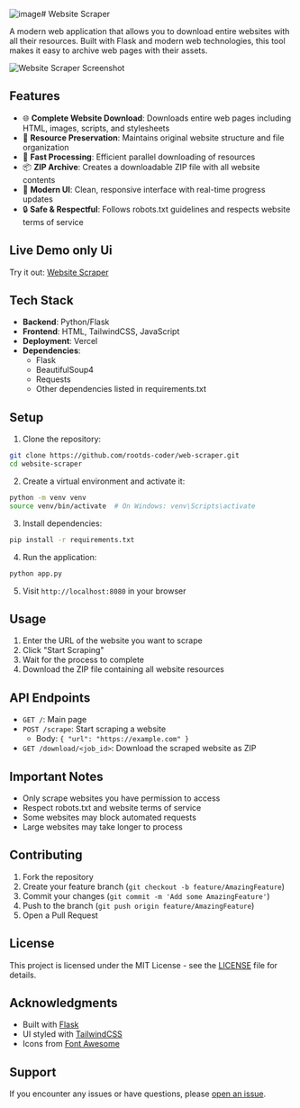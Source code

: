 ![image](https://github.com/user-attachments/assets/e9154f7b-9aa8-40a1-a7f3-6360b5aede1f)# Website Scraper

A modern web application that allows you to download entire websites with all their resources. Built with Flask and modern web technologies, this tool makes it easy to archive web pages with their assets.

![Website Scraper Screenshot](static/images/webscrap.jpg)

## Features

- 🌐 **Complete Website Download**: Downloads entire web pages including HTML, images, scripts, and stylesheets
- 🎯 **Resource Preservation**: Maintains original website structure and file organization
- 🚀 **Fast Processing**: Efficient parallel downloading of resources
- 📦 **ZIP Archive**: Creates a downloadable ZIP file with all website contents
- 💫 **Modern UI**: Clean, responsive interface with real-time progress updates
- 🔒 **Safe & Respectful**: Follows robots.txt guidelines and respects website terms of service

## Live Demo only Ui

Try it out: [Website Scraper](https://web-scraper-mu-cyan.vercel.app/)

## Tech Stack

- **Backend**: Python/Flask
- **Frontend**: HTML, TailwindCSS, JavaScript
- **Deployment**: Vercel
- **Dependencies**:
  - Flask
  - BeautifulSoup4
  - Requests
  - Other dependencies listed in requirements.txt

## Setup

1. Clone the repository:
```bash
git clone https://github.com/rootds-coder/web-scraper.git
cd website-scraper
```

2. Create a virtual environment and activate it:
```bash
python -m venv venv
source venv/bin/activate  # On Windows: venv\Scripts\activate
```

3. Install dependencies:
```bash
pip install -r requirements.txt
```

4. Run the application:
```bash
python app.py
```

5. Visit `http://localhost:8080` in your browser

## Usage

1. Enter the URL of the website you want to scrape
2. Click "Start Scraping"
3. Wait for the process to complete
4. Download the ZIP file containing all website resources

## API Endpoints

- `GET /`: Main page
- `POST /scrape`: Start scraping a website
  - Body: `{ "url": "https://example.com" }`
- `GET /download/<job_id>`: Download the scraped website as ZIP


## Important Notes

- Only scrape websites you have permission to access
- Respect robots.txt and website terms of service
- Some websites may block automated requests
- Large websites may take longer to process

## Contributing

1. Fork the repository
2. Create your feature branch (`git checkout -b feature/AmazingFeature`)
3. Commit your changes (`git commit -m 'Add some AmazingFeature'`)
4. Push to the branch (`git push origin feature/AmazingFeature`)
5. Open a Pull Request

## License

This project is licensed under the MIT License - see the [LICENSE](LICENSE) file for details.

## Acknowledgments

- Built with [Flask](https://flask.palletsprojects.com/)
- UI styled with [TailwindCSS](https://tailwindcss.com/)
- Icons from [Font Awesome](https://fontawesome.com/)

## Support

If you encounter any issues or have questions, please [open an issue](https://github.com/rootds-coder/website-scraper/issues). 


